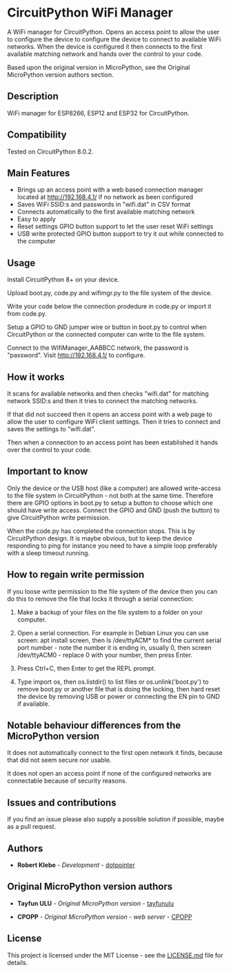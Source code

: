 # CircuitPython WiFi Manager

A WiFi manager for CircuitPython. Opens an access point to allow the user to
configure the device to configure the device to connect to available WiFi
networks. When the device is configured it then connects to the first
available matching network and hands over the control to your code.

Based upon the original version in MicroPython, see the Original MicroPython
version authors section.

## Description

WiFi manager for ESP8266, ESP12 and ESP32 for CircuitPython.

## Compatibility

Tested on CircuitPython 8.0.2.

## Main Features

- Brings up an access point with a web based connection manager
  located at http://192.168.4.1/ if no network as been configured
- Saves WiFi SSID:s and passwords in "wifi.dat" in CSV format
- Connects automatically to the first available matching network
- Easy to apply
- Reset settings GPIO button support to let the user reset WiFi settings
- USB write protected GPIO button support to try it out while connected to the computer

## Usage

Install CircuitPython 8+ on your device.

Upload boot.py, code.py and wifimgr.py to the file system of the device.

Write your code below the connection prodedure in code.py or import it from
code.py.

Setup a GPIO to GND jumper wire or button in boot.py to control when
CircuitPython or the connected computer can write to the file system.

Connect to the WifiManager_AABBCC network, the password is "password".
Visit http://192.168.4.1/ to configure.

## How it works

It scans for available networks and then checks "wifi.dat" for matching
network SSID:s and then it tries to connect the matching networks.

If that did not succeed then it opens an access point with a web page
to allow the user to configure WiFi client settings. Then it tries to
connect and saves the settings to "wifi.dat".

Then when a connection to an access point has been established it
hands over the control to your code.

## Important to know

Only the device or the USB host (like a computer) are allowed write-access
to the file system in CircuitPython - not both at the same time. Therefore
there are GPIO options in boot.py to setup a button to choose which one should
have write access. Connect the GPIO and GND (push the button) to give
CircuitPython write permission.

When the code.py has completed the connection stops. This is by CircuitPython
design. It is maybe obvious, but to keep the device responding to ping for
instance you need to have a simple loop preferably with a sleep timeout
running.

## How to regain write permission

If you loose write permission to the file system of the device then you can
do this to remove the file that locks it through a serial connection:

1. Make a backup of your files on the file system to a folder on your computer.

2. Open a serial connection. For example in Debian Linux you can use screen:
apt install screen, then ls /dev/ttyACM* to find the current serial port number -
note the number it is ending in, usually 0, then screen /dev/ttyACM0 - replace
0 with your number, then press Enter.

2. Press Ctrl+C, then Enter to get the REPL prompt.

3. Type import os, then os.listdir() to list files or os.unlink('boot.py') to
remove boot.py or another file that is doing the locking, then hard reset the
device by removing USB or power or connecting the EN pin to GND if available.

## Notable behaviour differences from the MicroPython version

It does not automatically connect to the first open network it finds,
because that did not seem secure nor usable.

It does not open an access point if none of the configured networks
are connectable because of security reasons.

## Issues and contributions

If you find an issue please also supply a possible solution if possible, maybe
as a pull request.

## Authors

* **Robert Klebe** - *Development* - [dotpointer](https://github.com/dotpointer)

## Original MicroPython version authors

* **Tayfun ULU** - *Original MicroPython version*  - [tayfunulu](https://github.com/tayfunulu/WiFiManager/)

* **CPOPP** - *Original MicroPython version - web server* - [CPOPP](https://github.com/cpopp/MicroPythonSamples)

## License

This project is licensed under the MIT License - see the
[LICENSE.md](LICENSE.md) file for details.

